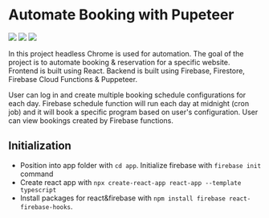 # Automate Booking with Pupeteer

![](https://img.shields.io/badge/Puppeteer-40B5A4?style=for-the-badge&logo=Puppeteer&logoColor=white)
![](https://img.shields.io/badge/Firebase-FFCA28?style=for-the-badge&logo=firebase&logoColor=white)
![](https://img.shields.io/badge/react%20-%2320232a.svg?&style=for-the-badge&logo=react&logoColor=%2361DAFB)

In this project headless Chrome is used for automation. The goal of the project is to automate booking & reservation for a specific website. 
Frontend is built using React. Backend is built using Firebase, Firestore, Firebase Cloud Functions & Puppeteer.

User can log in and create multiple booking schedule configurations for each day. 
Firebase schedule function will run each day at midnight (cron job) and it will book a specific program based on user's configuration. User can view bookings created by Firebase functions.  

## Initialization
- Position into app folder with `cd app`. Initialize firebase with `firebase init` command
- Create react app with `npx create-react-app react-app --template typescript`
- Install packages for react&firebase with `npm install firebase react-firebase-hooks`.
